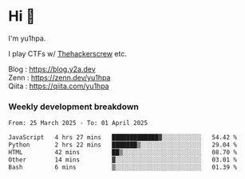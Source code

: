 # Hi 👋

I'm yu1hpa.

I play CTFs w/ [Thehackerscrew](https://www.thehackerscrew.team/) etc.

Blog : https://blog.y2a.dev  
Zenn : https://zenn.dev/yu1hpa  
Qiita : https://qiita.com/yu1hpa  

### Weekly development breakdown

<!--START_SECTION:waka-->

```txt
From: 25 March 2025 - To: 01 April 2025

JavaScript   4 hrs 27 mins   █████████████▓░░░░░░░░░░░   54.42 %
Python       2 hrs 22 mins   ███████▒░░░░░░░░░░░░░░░░░   29.04 %
HTML         42 mins         ██▒░░░░░░░░░░░░░░░░░░░░░░   08.70 %
Other        14 mins         ▓░░░░░░░░░░░░░░░░░░░░░░░░   03.01 %
Bash         6 mins          ▒░░░░░░░░░░░░░░░░░░░░░░░░   01.39 %
```

<!--END_SECTION:waka-->

